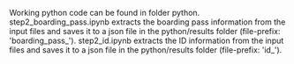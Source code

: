 Working python code can be found in folder python.
step2_boarding_pass.ipynb extracts the boarding pass information from the input files and saves it to a json file in the python/results folder (file-prefix: 'boarding_pass_').
step2_id.ipynb extracts the ID information from the input files and saves it to a json file in the python/results folder (file-prefix: 'id_').

